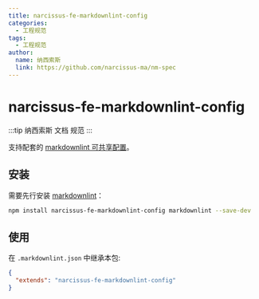 ```yaml
---
title: narcissus-fe-markdownlint-config
categories:
  - 工程规范
tags:
  - 工程规范
author:
  name: 纳西索斯
  link: https://github.com/narcissus-ma/nm-spec
---
```


# narcissus-fe-markdownlint-config

:::tip
纳西索斯 文档 规范
:::

支持配套的 [markdownlint 可共享配置](https://www.npmjs.com/package/markdownlint#optionsconfig)。

## 安装

需要先行安装 [markdownlint](https://www.npmjs.com/package/markdownlint)：

```bash
npm install narcissus-fe-markdownlint-config markdownlint --save-dev
```

## 使用

在 `.markdownlint.json` 中继承本包:

```json
{
  "extends": "narcissus-fe-markdownlint-config"
}
```
